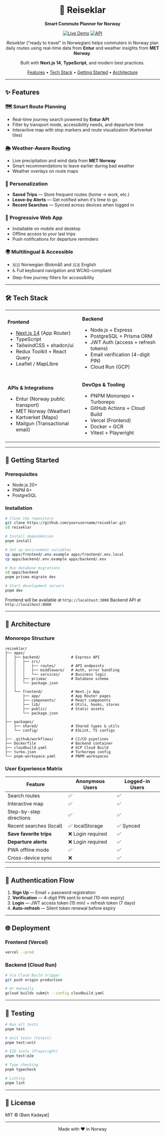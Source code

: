 <div align="center">

# 🚆 Reiseklar

**Smart Commute Planner for Norway**

[![Live Demo](https://img.shields.io/badge/demo-reiseklar.dev-blue?style=for-the-badge)](https://reiseklar.dev)
[![API](https://img.shields.io/badge/api-api.reiseklar.dev-green?style=for-the-badge)](https://api.reiseklar.dev)

*Reiseklar* ("ready to travel" in Norwegian) helps commuters in Norway plan daily routes using real-time data from **Entur** and weather insights from **MET Norway**.

Built with **Next.js 14**, **TypeScript**, and modern best practices.

[Features](#-features) • [Tech Stack](#-tech-stack) • [Getting Started](#-getting-started) • [Architecture](#-architecture)

</div>

---

## ✨ Features

### 🗺️ Smart Route Planning
- Real-time journey search powered by **Entur API**
- Filter by transport mode, accessibility needs, and departure time
- Interactive map with stop markers and route visualization (Kartverket tiles)

### 🌦️ Weather-Aware Routing
- Live precipitation and wind data from **MET Norway**
- Smart recommendations to leave earlier during bad weather
- Weather overlays on route maps

### 💾 Personalization
- **Saved Trips** — Store frequent routes (home → work, etc.)
- **Leave-by Alerts** — Get notified when it's time to go
- **Recent Searches** — Synced across devices when logged in

### 📱 Progressive Web App
- Installable on mobile and desktop
- Offline access to your last trips
- Push notifications for departure reminders

### 🌍 Multilingual & Accessible
- 🇳🇴 Norwegian (Bokmål) and 🇬🇧 English
- ♿ Full keyboard navigation and WCAG-compliant
- Step-free journey filters for accessibility

---

## 🛠️ Tech Stack

<table>
<tr>
<td>

**Frontend**
- [Next.js 14](https://nextjs.org/) (App Router)
- TypeScript
- TailwindCSS + shadcn/ui
- Redux Toolkit + React Query
- Leaflet / MapLibre

</td>
<td>

**Backend**
- Node.js + Express
- PostgreSQL + Prisma ORM
- JWT Auth (access + refresh tokens)
- Email verification (4-digit PIN)
- Cloud Run (GCP)

</td>
</tr>
<tr>
<td>

**APIs & Integrations**
- Entur (Norway public transport)
- MET Norway (Weather)
- Kartverket (Maps)
- Mailgun (Transactional email)

</td>
<td>

**DevOps & Tooling**
- PNPM Monorepo + Turborepo
- GitHub Actions + Cloud Build
- Vercel (Frontend)
- Docker + GCR
- Vitest + Playwright

</td>
</tr>
</table>

---

## 🚀 Getting Started

### Prerequisites
- Node.js 20+
- PNPM 8+
- PostgreSQL

### Installation

```bash
# Clone the repository
git clone https://github.com/yourusername/reiseklar.git
cd reiseklar

# Install dependencies
pnpm install

# Set up environment variables
cp apps/frontend/.env.example apps/frontend/.env.local
cp apps/backend/.env.example apps/backend/.env

# Run database migrations
cd apps/backend
pnpm prisma migrate dev

# Start development servers
pnpm dev
```

Frontend will be available at `http://localhost:3000`
Backend API at `http://localhost:8080`

---

## 📁 Architecture

### Monorepo Structure

```
reiseklar/
├── apps/
│   ├── backend/              # Express API
│   │   ├── src/
│   │   │   ├── routes/       # API endpoints
│   │   │   ├── middleware/   # Auth, error handling
│   │   │   └── services/     # Business logic
│   │   ├── prisma/           # Database schema
│   │   └── package.json
│   │
│   └── frontend/             # Next.js App
│       ├── app/              # App Router pages
│       ├── components/       # React components
│       ├── lib/              # Utils, hooks, stores
│       ├── public/           # Static assets
│       └── package.json
│
├── packages/
│   ├── shared/               # Shared types & utils
│   └── config/               # ESLint, TS configs
│
├── .github/workflows/        # CI/CD pipelines
├── Dockerfile                # Backend container
├── cloudbuild.yaml           # GCP Cloud Build
├── turbo.json                # Turborepo config
└── pnpm-workspace.yaml       # PNPM workspaces
```

### User Experience Matrix

| Feature                    | Anonymous Users  | Logged-in Users |
|----------------------------|------------------|-----------------|
| Search routes              | ✅               | ✅              |
| Interactive map            | ✅               | ✅              |
| Step-by-step directions    | ✅               | ✅              |
| Recent searches (local)    | ✅ localStorage  | ✅ Synced       |
| **Save favorite trips**    | ❌ Login required | ✅             |
| **Departure alerts**       | ❌ Login required | ✅             |
| PWA offline mode           | ✅               | ✅              |
| Cross-device sync          | ❌               | ✅              |

---

## 🔐 Authentication Flow

1. **Sign Up** — Email + password registration
2. **Verification** — 4-digit PIN sent to email (10-min expiry)
3. **Login** — JWT access token (15 min) + refresh token (7 days)
4. **Auto-refresh** — Silent token renewal before expiry

---

## 🌐 Deployment

### Frontend (Vercel)
```bash
vercel --prod
```

### Backend (Cloud Run)
```bash
# Via Cloud Build trigger
git push origin production

# Or manually
gcloud builds submit --config cloudbuild.yaml
```

---

## 🧪 Testing

```bash
# Run all tests
pnpm test

# Unit tests (Vitest)
pnpm test:unit

# E2E tests (Playwright)
pnpm test:e2e

# Type checking
pnpm typecheck

# Linting
pnpm lint
```

---

## 📝 License

MIT © [Bam Kadayat]

---

<div align="center">

Made with ❤️ in Norway

</div>
